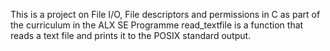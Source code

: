 This is a project on File I/O, File descriptors and permissions in C as part of the curriculum in the ALX SE Programme
read_textfile is a function that  reads a text file and prints it to the POSIX standard output.
